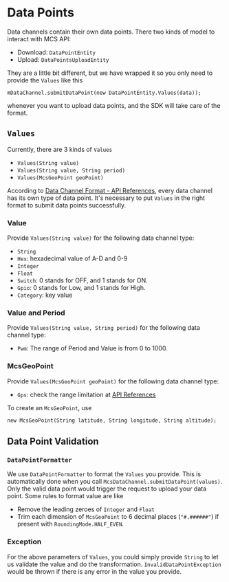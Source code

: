 # Data Points

Data channels contain their own data points. There two kinds of model to interact with MCS API:

+ Download: `DataPointEntity`
+ Upload: `DataPointsUploadEntity`

They are a little bit different, but we have wrapped it so you only need to provide the `Values` like this

```
mDataChannel.submitDataPoint(new DataPointEntity.Values(data));

```

whenever you want to upload data points, and the SDK will take care of the format.

## `Values`

Currently, there are 3 kinds of `Values` 

- `Values(String value)`
- `Values(String value, String period)`
- `Values(McsGeoPoint geoPoint)`

According to [Data Channel Format - API References][mcs-api], every data channel has its own type of data point. It's necessary to put `Values` in the right format to submit data points successfully.


### Value

Provide `Values(String value)` for the following data channel type:

+ `String`
+ `Hex`: hexadecimal value of A-D and 0-9
+ `Integer`
+ `Float`
+ `Switch`: 0 stands for OFF, and 1 stands for ON.
+ `Gpio`: 0 stands for Low, and 1 stands for High.
+ `Category`: key value

### Value and Period

Provide `Values(String value, String period)` for the following data channel type:

+ `Pwm`: The range of Period and Value is from 0 to 1000.


### McsGeoPoint

Provide `Values(McsGeoPoint geoPoint)` for the following data channel type:

+ `Gps`: check the range limitation at [API References][mcs-api]

To create an `McsGeoPoint`, use

```
new McsGeoPoint(String latitude, String longitude, String altitude);
```


## Data Point Validation

### `DataPointFormatter`

We use `DataPointFormatter` to format the `Values` you provide. This is automatically done when you call `McsDataChannel.submitDataPoint(values)`. Only the valid data point would trigger the request to upload your data point. Some rules to format value are like

+ Remove the leading zeroes of `Integer` and `Float`
+ Trim each dimension of `McsGeoPoint` to 6 decimal places (`"#.######"`) if present with `RoundingMode.HALF_EVEN`.


### Exception

For the above parameters of `Values`, you could simply provide `String` to let us validate the value and do the transformation. `InvalidDataPointException` would be thrown if there is any error in the value you provide.



[mcs-api]: https://mcs.mediatek.com/resources/latest/api_references/